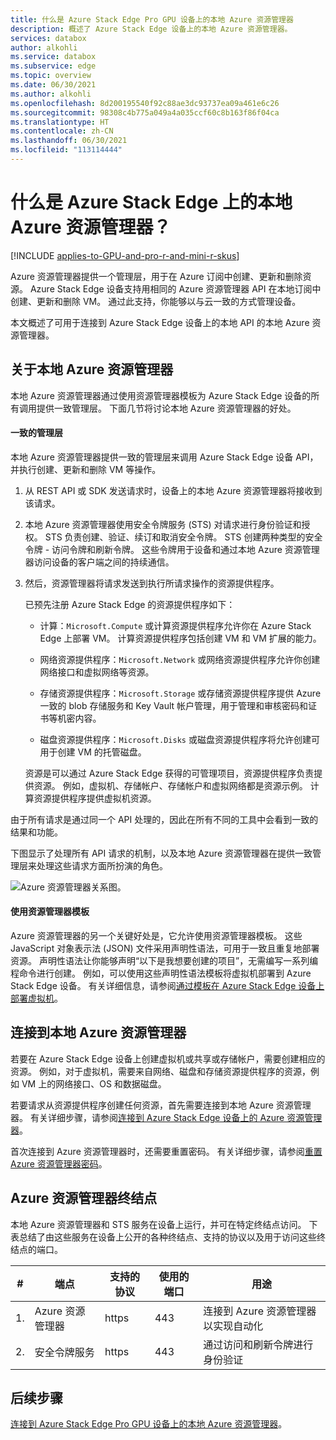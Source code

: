 ```yaml
---
title: 什么是 Azure Stack Edge Pro GPU 设备上的本地 Azure 资源管理器
description: 概述了 Azure Stack Edge 设备上的本地 Azure 资源管理器。
services: databox
author: alkohli
ms.service: databox
ms.subservice: edge
ms.topic: overview
ms.date: 06/30/2021
ms.author: alkohli
ms.openlocfilehash: 8d200195540f92c88ae3dc93737ea09a461e6c26
ms.sourcegitcommit: 98308c4b775a049a4a035ccf60c8b163f86f04ca
ms.translationtype: HT
ms.contentlocale: zh-CN
ms.lasthandoff: 06/30/2021
ms.locfileid: "113114444"
---
```

# <a name="what-is-local-azure-resource-manager-on-azure-stack-edge"></a>什么是 Azure Stack Edge 上的本地 Azure 资源管理器？

[!INCLUDE [applies-to-GPU-and-pro-r-and-mini-r-skus](../../includes/azure-stack-edge-applies-to-gpu-pro-r-mini-r-sku.md)]

Azure 资源管理器提供一个管理层，用于在 Azure 订阅中创建、更新和删除资源。 Azure Stack Edge 设备支持用相同的 Azure 资源管理器 API 在本地订阅中创建、更新和删除 VM。 通过此支持，你能够以与云一致的方式管理设备。 

本文概述了可用于连接到 Azure Stack Edge 设备上的本地 API 的本地 Azure 资源管理器。

## <a name="about-local-azure-resource-manager"></a>关于本地 Azure 资源管理器

本地 Azure 资源管理器通过使用资源管理器模板为 Azure Stack Edge 设备的所有调用提供一致管理层。 下面几节将讨论本地 Azure 资源管理器的好处。

#### <a name="consistent-management-layer"></a>一致的管理层

本地 Azure 资源管理器提供一致的管理层来调用 Azure Stack Edge 设备 API，并执行创建、更新和删除 VM 等操作。 

1. 从 REST API 或 SDK 发送请求时，设备上的本地 Azure 资源管理器将接收到该请求。 
1. 本地 Azure 资源管理器使用安全令牌服务 (STS) 对请求进行身份验证和授权。 STS 负责创建、验证、续订和取消安全令牌。 STS 创建两种类型的安全令牌 - 访问令牌和刷新令牌。 这些令牌用于设备和通过本地 Azure 资源管理器访问设备的客户端之间的持续通信。
1. 然后，资源管理器将请求发送到执行所请求操作的资源提供程序。   

    已预先注册 Azure Stack Edge 的资源提供程序如下：

    - 计算：`Microsoft.Compute` 或计算资源提供程序允许你在 Azure Stack Edge 上部署 VM。 计算资源提供程序包括创建 VM 和 VM 扩展的能力。 

    - 网络资源提供程序：`Microsoft.Network` 或网络资源提供程序允许你创建网络接口和虚拟网络等资源。

    - 存储资源提供程序：`Microsoft.Storage` 或存储资源提供程序提供 Azure 一致的 blob 存储服务和 Key Vault 帐户管理，用于管理和审核密码和证书等机密内容。  
    
    - 磁盘资源提供程序：`Microsoft.Disks` 或磁盘资源提供程序将允许创建可用于创建 VM 的托管磁盘。

    资源是可以通过 Azure Stack Edge 获得的可管理项目，资源提供程序负责提供资源。 例如，虚拟机、存储帐户、存储帐户和虚拟网络都是资源示例。 计算资源提供程序提供虚拟机资源。    

由于所有请求是通过同一个 API 处理的，因此在所有不同的工具中会看到一致的结果和功能。

下图显示了处理所有 API 请求的机制，以及本地 Azure 资源管理器在提供一致管理层来处理这些请求方面所扮演的角色。

![Azure 资源管理器关系图。](media/azure-stack-edge-gpu-connect-resource-manager/edge-device-flow.svg)


#### <a name="use-of-resource-manager-templates"></a>使用资源管理器模板

Azure 资源管理器的另一个关键好处是，它允许使用资源管理器模板。 这些 JavaScript 对象表示法 (JSON) 文件采用声明性语法，可用于一致且重复地部署资源。 声明性语法让你能够声明“以下是我想要创建的项目”，无需编写一系列编程命令进行创建。 例如，可以使用这些声明性语法模板将虚拟机部署到 Azure Stack Edge 设备。 有关详细信息，请参阅[通过模板在 Azure Stack Edge 设备上部署虚拟机](azure-stack-edge-gpu-deploy-virtual-machine-templates.md)。

## <a name="connect-to-the-local-azure-resource-manager"></a>连接到本地 Azure 资源管理器

若要在 Azure Stack Edge 设备上创建虚拟机或共享或存储帐户，需要创建相应的资源。 例如，对于虚拟机，需要来自网络、磁盘和存储资源提供程序的资源，例如 VM 上的网络接口、OS 和数据磁盘。 

若要请求从资源提供程序创建任何资源，首先需要连接到本地 Azure 资源管理器。 有关详细步骤，请参阅[连接到 Azure Stack Edge 设备上的 Azure 资源管理器](azure-stack-edge-gpu-connect-resource-manager.md)。

首次连接到 Azure 资源管理器时，还需要重置密码。 有关详细步骤，请参阅[重置 Azure 资源管理器密码](azure-stack-edge-gpu-set-azure-resource-manager-password.md)。


## <a name="azure-resource-manager-endpoints"></a>Azure 资源管理器终结点

本地 Azure 资源管理器和 STS 服务在设备上运行，并可在特定终结点访问。 下表总结了由这些服务在设备上公开的各种终结点、支持的协议以及用于访问这些终结点的端口。 

| # | 端点 | 支持的协议 | 使用的端口 | 用途 |
| --- | --- | --- | --- | --- |
| 1. | Azure 资源管理器 | https | 443 | 连接到 Azure 资源管理器以实现自动化 |
| 2. | 安全令牌服务 | https | 443 | 通过访问和刷新令牌进行身份验证 |


## <a name="next-steps"></a>后续步骤

[连接到 Azure Stack Edge Pro GPU 设备上的本地 Azure 资源管理器](azure-stack-edge-gpu-deploy-virtual-machine-powershell.md)。
